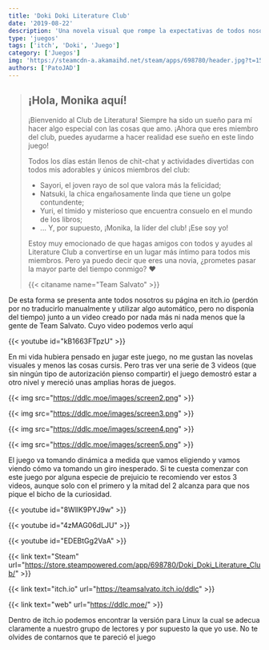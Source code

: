 ```yaml
---
title: 'Doki Doki Literature Club'
date: '2019-08-22'
description: 'Una novela visual que rompe la expectativas de todos nosotros.'
type: 'juegos'
tags: ['itch', 'Doki', 'Juego']
category: ['Juegos']
img: 'https://steamcdn-a.akamaihd.net/steam/apps/698780/header.jpg?t=1509687157'
authors: ['PatoJAD']
---
```


> ## ¡Hola, Monika aquí!
>
> ¡Bienvenido al Club de Literatura! Siempre ha sido un sueño para mí hacer algo especial con las cosas que amo. ¡Ahora que eres miembro del club, puedes ayudarme a hacer realidad ese sueño en este lindo juego!
>
> Todos los días están llenos de chit-chat y actividades divertidas con todos mis adorables y únicos miembros del club:
>
> -   Sayori, el joven rayo de sol que valora más la felicidad;
> -   Natsuki, la chica engañosamente linda que tiene un golpe contundente;
> -   Yuri, el tímido y misterioso que encuentra consuelo en el mundo de los libros;
> -   ... Y, por supuesto, ¡Monika, la líder del club! ¡Ese soy yo!
>
> Estoy muy emocionado de que hagas amigos con todos y ayudes al Literature Club a convertirse en un lugar más íntimo para todos mis miembros. Pero ya puedo decir que eres una novia, ¿prometes pasar la mayor parte del tiempo conmigo? ♥
>
> {{< citaname name="Team Salvato" >}}

De esta forma se presenta ante todos nosotros su página en itch.io (perdón por no traducirlo manualmente y utilizar algo automático, pero no disponía del tiempo) junto a un video creado por nada más ni nada menos que la gente de Team Salvato. Cuyo video podemos verlo aquí

{{< youtube id="kB1663FTpzU" >}}

En mi vida hubiera pensado en jugar este juego, no me gustan las novelas visuales y menos las cosas cursis. Pero tras ver una serie de 3 videos (que sin ningún tipo de autorización pienso compartir) el juego demostró estar a otro nivel y mereció unas amplias horas de juegos.

{{< img src="https://ddlc.moe/images/screen2.png" >}}

{{< img src="https://ddlc.moe/images/screen3.png" >}}

{{< img src="https://ddlc.moe/images/screen4.png" >}}

{{< img src="https://ddlc.moe/images/screen5.png" >}}

El juego va tomando dinámica a medida que vamos eligiendo y vamos viendo cómo va tomando un giro inesperado. Si te cuesta comenzar con este juego por alguna especie de prejuicio te recomiendo ver estos 3 videos, aunque solo con el primero y la mitad del 2 alcanza para que nos pique el bicho de la curiosidad.

{{< youtube id="8WllK9PYJ9w" >}}

{{< youtube id="4zMAG06dLJU" >}}

{{< youtube id="EDEBtGg2VaA" >}}

{{< link text="Steam" url="https://store.steampowered.com/app/698780/Doki_Doki_Literature_Club/" >}}

{{< link text="itch.io" url="https://teamsalvato.itch.io/ddlc" >}}

{{< link text="web" url="https://ddlc.moe/" >}}

Dentro de itch.io podemos encontrar la versión para Linux la cual se adecua claramente a nuestro grupo de lectores y por supuesto la que yo use. No te olvides de contarnos que te pareció el juego
